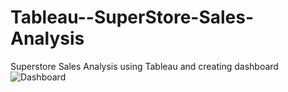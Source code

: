 # Tableau--SuperStore-Sales-Analysis
Superstore Sales Analysis using Tableau and creating dashboard
![Dashboard ](https://user-images.githubusercontent.com/111109749/201459804-6f79aa3b-5b60-440a-bd40-b19439a627c5.png)
